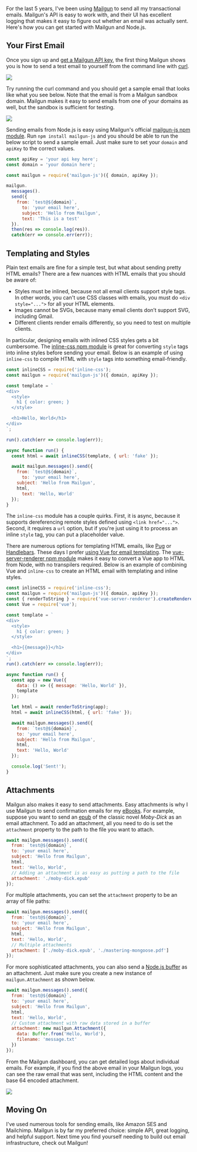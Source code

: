 For the last 5 years, I've been using [Mailgun](https://www.mailgun.com/homepage/) to send all my transactional
emails. Mailgun's API is easy to work with, and their UI has excellent logging that makes it easy to figure out
whether an email was actually sent. Here's how you can get started with Mailgun and Node.js.

Your First Email
----------------

Once you sign up and [get a Mailgun API key](https://signup.mailgun.com/new/signup), the first thing Mailgun
shows you is how to send a test email to yourself from the command line with [curl](/what-javascript-developers-should-know-about-curl.html).

<img src="/images/mailgun-curl.jpg" class="inline-image">

Try running the curl command and you should get a sample email that looks like what you see below. Note that
the email is from a Mailgun sandbox domain. Mailgun makes it easy to send emails from one of your domains as
well, but the sandbox is sufficient for testing.

<img src="/images/mailgun-sample.jpg" class="inline-image">

Sending emails from Node.js is easy using Mailgun's official [mailgun-js npm module](https://www.npmjs.com/package/mailgun-js). Run `npm install mailgun-js` and you should be able to run the below script to send a sample
email. Just make sure to set your `domain` and `apiKey` to the correct values.

```javascript
const apiKey = 'your api key here';
const domain = 'your domain here';

const mailgun = require('mailgun-js')({ domain, apiKey });

mailgun.
  messages().
  send({
    from: `test@${domain}`,
	  to: 'your email here',
	  subject: 'Hello from Mailgun',
	  text: 'This is a test'
  }).
  then(res => console.log(res)).
  catch(err => console.err(err));
```

Templating and Styles
---------------------

Plain text emails are fine for a simple test, but what about sending pretty HTML emails? There are a few nuances
with HTML emails that you should be aware of:

- Styles must be inlined, because not all email clients support style tags. In other words, you can't use CSS classes with emails, you must do `<div style="...">` for all your HTML elements.
- Images cannot be SVGs, because many email clients don’t support SVG, including Gmail.
- Different clients render emails differently, so you need to test on multiple clients.

In particular, designing emails with inlined CSS styles gets a bit cumbersome. The [inline-css npm module](https://www.npmjs.com/package/inline-css) is great for converting `style` tags into inline styles before sending your email.
Below is an example of using `inline-css` to compile HTML with `style` tags into something email-friendly.

```javascript
const inlineCSS = require('inline-css');
const mailgun = require('mailgun-js')({ domain, apiKey });

const template = `
<div>
  <style>
    h1 { color: green; }
  </style>

  <h1>Hello, World</h1>
</div>
`;

run().catch(err => console.log(err));

async function run() {
  const html = await inlineCSS(template, { url: 'fake' });

  await mailgun.messages().send({
    from: `test@${domain}`,
	  to: 'your email here',
    subject: 'Hello from Mailgun',
    html,
	  text: 'Hello, World'
  });
}
```

The `inline-css` module has a couple quirks. First, it is async, because it supports dereferencing remote
styles defined using `<link href="...">`. Second, it requires a `url` option, but if you're just using it
to process an inline `style` tag, you can put a placeholder value.

There are numerous options for templating HTML emails, like [Pug](https://www.npmjs.com/package/pug) or [Handlebars](https://www.npmjs.com/package/handlebars). These days I prefer [using Vue for email templating](https://www.getrevue.co/profile/masteringjs/issues/building-and-testing-email-templating-using-vue-257729).
The [vue-server-renderer npm module](https://www.npmjs.com/package/vue-server-renderer) makes it easy to convert
a Vue app to HTML from Node, with no transpilers required. Below is an example of combining Vue and `inline-css`
to create an HTML email with templating and inline styles.

```javascript
const inlineCSS = require('inline-css');
const mailgun = require('mailgun-js')({ domain, apiKey });
const { renderToString } = require('vue-server-renderer').createRenderer();
const Vue = require('vue');

const template = `
<div>
  <style>
    h1 { color: green; }
  </style>

  <h1>{{message}}</h1>
</div>
`;
run().catch(err => console.log(err));

async function run() {
  const app = new Vue({
    data: () => ({ message: 'Hello, World' }),
    template
  });

  let html = await renderToString(app);
  html = await inlineCSS(html, { url: 'fake' });

  await mailgun.messages().send({
    from: `test@${domain}`,
    to: 'your email here',
    subject: 'Hello from Mailgun',
    html,
    text: 'Hello, World'
  });

  console.log('Sent!');
}
```

Attachments
-----------

Mailgun also makes it easy to send attachments. Easy attachments is why I use Mailgun to send confirmation
emails for my [eBooks](https://masteringjs.io/ebooks/mastering-mongoose). For example, suppose you want to
send an [epub](https://thecodebarbarian.com/creating-epub-files-with-node-js.html) of the classic novel
_Moby-Dick_ as an email attachment. To add an attachment, all you need to do is set the `attachment` property
to the path to the file you want to attach.

```javascript
await mailgun.messages().send({
  from: `test@${domain}`,
  to: 'your email here',
  subject: 'Hello from Mailgun',
  html,
  text: 'Hello, World',
  // Adding an attachment is as easy as putting a path to the file
  attachment: './moby-dick.epub'
});
```

For multiple attachments, you can set the `attachment` property to be an array of file paths:

```javascript
await mailgun.messages().send({
  from: `test@${domain}`,
  to: 'your email here',
  subject: 'Hello from Mailgun',
  html,
  text: 'Hello, World',
  // Multiple attachments
  attachment: ['./moby-dick.epub', './mastering-mongoose.pdf']
});
```

For more sophisticated attachments, you can also send a [Node.js buffer](/an-overview-of-buffers-in-node-js.html)
as an attachment. Just make sure you create a new instance of `mailgun.Attachment` as shown below.

```javascript
await mailgun.messages().send({
  from: `test@${domain}`,
  to: 'your email here',
  subject: 'Hello from Mailgun',
  html,
  text: 'Hello, World',
  // Custom attachment with raw data stored in a buffer
  attachment: new mailgun.Attachment({
    data: Buffer.from('Hello, World'),
    filename: 'message.txt'
  })
});
```

From the Mailgun dashboard, you can get detailed logs about individual emails. For example, if you find the
above email in your Mailgun logs, you can see the raw email that was sent, including the HTML content
and the base 64 encoded attachment.

<img src="/images/mailgun-logs.jpg" class="inline-image">

Moving On
---------

I've used numerous tools for sending emails, like Amazon SES and Mailchimp. Mailgun is by far my preferred choice:
simple API, great logging, and helpful support. Next time you find yourself needing to build out email infrastructure,
check out Mailgun!